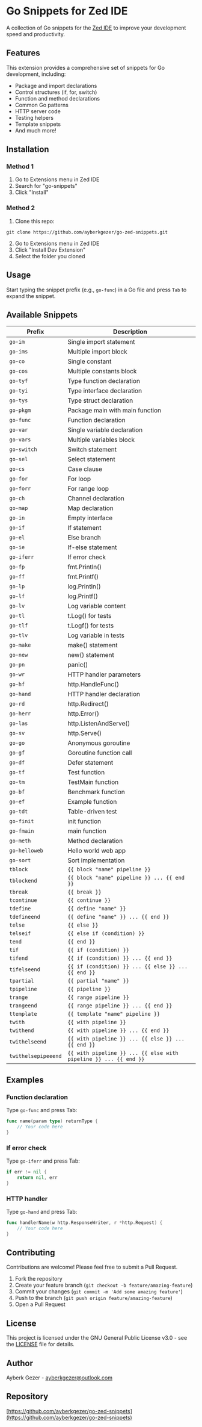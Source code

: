 # Go Snippets for Zed IDE

A collection of Go snippets for the [Zed IDE](https://zed.dev) to improve your development speed and productivity.

## Features

This extension provides a comprehensive set of snippets for Go development, including:

- Package and import declarations
- Control structures (if, for, switch)
- Function and method declarations
- Common Go patterns
- HTTP server code
- Testing helpers
- Template snippets
- And much more!

## Installation

### Method 1

1. Go to Extensions menu in Zed IDE
2. Search for "go-snippets"
3. Click "Install"

### Method 2
1. Clone this repo:
```
git clone https://github.com/ayberkgezer/go-zed-snippets.git
```
2. Go to Extensions menu in Zed IDE
3. Click "Install Dev Extension"
4. Select the folder you cloned

## Usage

Start typing the snippet prefix (e.g., `go-func`) in a Go file and press `Tab` to expand the snippet.

## Available Snippets

| Prefix | Description |
|--------|-------------|
| `go-im` | Single import statement |
| `go-ims` | Multiple import block |
| `go-co` | Single constant |
| `go-cos` | Multiple constants block |
| `go-tyf` | Type function declaration |
| `go-tyi` | Type interface declaration |
| `go-tys` | Type struct declaration |
| `go-pkgm` | Package main with main function |
| `go-func` | Function declaration |
| `go-var` | Single variable declaration |
| `go-vars` | Multiple variables block |
| `go-switch` | Switch statement |
| `go-sel` | Select statement |
| `go-cs` | Case clause |
| `go-for` | For loop |
| `go-forr` | For range loop |
| `go-ch` | Channel declaration |
| `go-map` | Map declaration |
| `go-in` | Empty interface |
| `go-if` | If statement |
| `go-el` | Else branch |
| `go-ie` | If-else statement |
| `go-iferr` | If error check |
| `go-fp` | fmt.Println() |
| `go-ff` | fmt.Printf() |
| `go-lp` | log.Println() |
| `go-lf` | log.Printf() |
| `go-lv` | Log variable content |
| `go-tl` | t.Log() for tests |
| `go-tlf` | t.Logf() for tests |
| `go-tlv` | Log variable in tests |
| `go-make` | make() statement |
| `go-new` | new() statement |
| `go-pn` | panic() |
| `go-wr` | HTTP handler parameters |
| `go-hf` | http.HandleFunc() |
| `go-hand` | HTTP handler declaration |
| `go-rd` | http.Redirect() |
| `go-herr` | http.Error() |
| `go-las` | http.ListenAndServe() |
| `go-sv` | http.Serve() |
| `go-go` | Anonymous goroutine |
| `go-gf` | Goroutine function call |
| `go-df` | Defer statement |
| `go-tf` | Test function |
| `go-tm` | TestMain function |
| `go-bf` | Benchmark function |
| `go-ef` | Example function |
| `go-tdt` | Table-driven test |
| `go-finit` | init function |
| `go-fmain` | main function |
| `go-meth` | Method declaration |
| `go-helloweb` | Hello world web app |
| `go-sort` | Sort implementation |
| `tblock`              | `{{ block "name" pipeline }}`
| `tblockend`           | `{{ block "name" pipeline }} ... {{ end }}`
| `tbreak`              | `{{ break }}`
| `tcontinue`           | `{{ continue }}`
| `tdefine`             | `{{ define "name" }}`
| `tdefineend`          | `{{ define "name" }} ... {{ end }}`
| `telse`               | `{{ else }}`
| `telseif`             | `{{ else if (condition) }}`
| `tend`                | `{{ end }}`
| `tif`                 | `{{ if (condition) }}`
| `tifend`              | `{{ if (condition) }} ... {{ end }}`
| `tifelseend`          | `{{ if (condition) }} ... {{ else }} ... {{ end }}`
| `tpartial`            | `{{ partial "name" }}`
| `tpipeline`           | `{{ pipeline }}`
| `trange`              | `{{ range pipeline }}`
| `trangeend`           | `{{ range pipeline }} ... {{ end }}`
| `ttemplate`           | `{{ template "name" pipeline }}`
| `twith`               | `{{ with pipeline }}`
| `twithend`            | `{{ with pipeline }} ... {{ end }}`
| `twithelseend`        | `{{ with pipeline }} ... {{ else }} ... {{ end }}`
| `twithelsepipeeend`   | `{{ with pipeline }} ... {{ else with pipeline }} ... {{ end }}`

## Examples

### Function declaration
Type `go-func` and press Tab:
```go
func name(param type) returnType {
    // Your code here
}
```

### If error check
Type `go-iferr` and press Tab:
```go
if err != nil {
    return nil, err
}
```

### HTTP handler
Type `go-hand` and press Tab:
```go
func handlerName(w http.ResponseWriter, r *http.Request) {
    // Your code here
}
```

## Contributing

Contributions are welcome! Please feel free to submit a Pull Request.

1. Fork the repository
2. Create your feature branch (`git checkout -b feature/amazing-feature`)
3. Commit your changes (`git commit -m 'Add some amazing feature'`)
4. Push to the branch (`git push origin feature/amazing-feature`)
5. Open a Pull Request

## License

This project is licensed under the GNU General Public License v3.0 - see the [LICENSE](LICENSE) file for details.

## Author

Ayberk Gezer - [ayberkgezer@outlook.com](mailto:ayberkgezer@outlook.com)

## Repository

[https://github.com/ayberkgezer/go-zed-snippets](https://github.com/ayberkgezer/go-zed-snippets)

